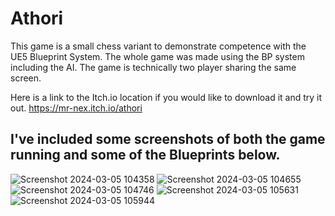 # Athori

This game is a small chess variant to demonstrate competence with the UE5 Blueprint System. 
The whole game was made using the BP system including the AI. The game is technically two player sharing the same screen.

Here is a link to the Itch.io location if you would like to download it and try it out.
https://mr-nex.itch.io/athori


## I've included some screenshots of both the game running and some of the Blueprints below.
![Screenshot 2024-03-05 104358](https://github.com/Mr-Nex9/Athori/assets/158087773/c4e2ad11-9876-40e6-b4ee-9ba1869873a5)
![Screenshot 2024-03-05 104655](https://github.com/Mr-Nex9/Athori/assets/158087773/225482e5-07cf-4e42-9ef2-3ebc89335dce)
![Screenshot 2024-03-05 104746](https://github.com/Mr-Nex9/Athori/assets/158087773/cc8be540-4e3a-4a26-beff-fd69eb23d1b3)
![Screenshot 2024-03-05 105631](https://github.com/Mr-Nex9/Athori/assets/158087773/944ceecc-7da4-495a-bf3d-42de394b0f19)
![Screenshot 2024-03-05 105944](https://github.com/Mr-Nex9/Athori/assets/158087773/ef4da6b9-a81e-46e3-8f85-f2e85aa3968e)
